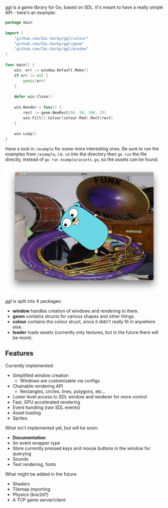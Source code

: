 _ggl_ is a game library for Go, based on SDL. It's meant to have a really simple API - here's an example:

```go
package main

import (
    "github.com/Zac-Garby/ggl/colour"
	"github.com/Zac-Garby/ggl/geom"
	"github.com/Zac-Garby/ggl/window"
)

func main() {
    win, err := window.Default.Make()
    if err != nil {
        panic(err)
    }

    defer win.Close()

    win.Render = func() {
        rect := geom.NewRect(50, 50, 200, 25)
        win.Fill().Colour(colour.Red).Rect(rect)
    }

    win.Loop()
}
```

Have a look in `/example` for some more interesting ones. Be sure to run the examples from
`/example`, i.e. `cd` into the directory then `go run` the file directly, instead of
`go run example/assets.go`, so the assets can be found.

<img src="eg.png" align="center" />

_ggl_ is split into 4 packages:

 - **window** handles creation of windows and rendering to them.
 - **geom** contains structs for various shapes and other things.
 - **colour** contains the colour struct, since it didn't really fit in anywhere else.
 - **loader** loads assets (currently only textures, but in the future there will be more).

## Features

Currently implemented:

 - Simplified window creation
   - Windows are customizable via configs
 - Chainable rendering API
   - Rectangles, circles, lines, polygons, etc...
 - Lower level access to SDL window and renderer for more control
 - Fast, GPU accelerated rendering
 - Event handling (raw SDL events)
 - Asset loading
 - Sprites

What isn't implemented yet, but will be soon:

 - **Documentation**
 - An event wrapper type
 - Store currently pressed keys and mouse buttons in the window for querying
 - Sounds
 - Text rendering, fonts

What might be added in the future:

 - Shaders
 - Tilemap importing
 - Physics (box2d?)
 - A TCP game server/client
